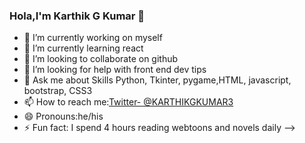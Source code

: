 ### Hola,I'm Karthik G Kumar  👋


- 🔭 I’m currently working on myself
- 🌱 I’m currently learning react
- 👯 I’m looking to collaborate on github
- 🤔 I’m looking for help with front end dev tips
- 💬 Ask me about Skills Python, Tkinter, pygame,HTML, javascript, bootstrap, CSS3 
- 📫 How to reach me:[Twitter- @KARTHIKGKUMAR3](https://twitter.com/KARTHIKGKUMAR3)
- 😄 Pronouns:he/his
- ⚡ Fun fact: I spend 4 hours reading webtoons and novels daily
-->
